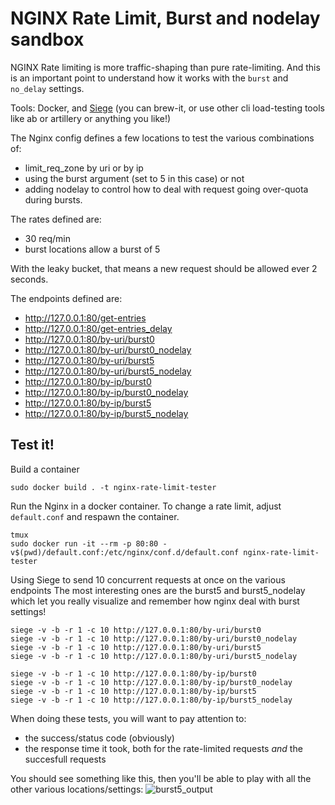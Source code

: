 # NGINX Rate Limit, Burst and nodelay sandbox

NGINX Rate limiting is more traffic-shaping than pure rate-limiting. And this is an important point to understand how it works with the `burst` and `no_delay` settings.

Tools: Docker, and [Siege](https://www.joedog.org/siege-home/) (you can brew-it, or use other cli load-testing tools like ab or artillery or anything you like!)

The Nginx config defines a few locations to test the various combinations of:
- limit_req_zone by uri or by ip
- using the burst argument (set to 5 in this case) or not
- adding nodelay to control how to deal with request going over-quota during bursts.

The rates defined are:
- 30 req/min
- burst locations allow a burst of 5

With the leaky bucket, that means a new request should be allowed ever 2 seconds.

The endpoints defined are:
- http://127.0.0.1:80/get-entries
- http://127.0.0.1:80/get-entries_delay
- http://127.0.0.1:80/by-uri/burst0
- http://127.0.0.1:80/by-uri/burst0_nodelay
- http://127.0.0.1:80/by-uri/burst5
- http://127.0.0.1:80/by-uri/burst5_nodelay
- http://127.0.0.1:80/by-ip/burst0
- http://127.0.0.1:80/by-ip/burst0_nodelay
- http://127.0.0.1:80/by-ip/burst5
- http://127.0.0.1:80/by-ip/burst5_nodelay

## Test it!

Build a container

    sudo docker build . -t nginx-rate-limit-tester

Run the Nginx in a docker container. To change a rate limit, adjust `default.conf` and respawn the container.

    tmux
    sudo docker run -it --rm -p 80:80 -v$(pwd)/default.conf:/etc/nginx/conf.d/default.conf nginx-rate-limit-tester

Using Siege to send 10 concurrent requests at once on the various endpoints
The most interesting ones are the burst5 and burst5_nodelay which let you really visualize and remember how nginx deal with burst settings!

    siege -v -b -r 1 -c 10 http://127.0.0.1:80/by-uri/burst0
    siege -v -b -r 1 -c 10 http://127.0.0.1:80/by-uri/burst0_nodelay
    siege -v -b -r 1 -c 10 http://127.0.0.1:80/by-uri/burst5
    siege -v -b -r 1 -c 10 http://127.0.0.1:80/by-uri/burst5_nodelay

    siege -v -b -r 1 -c 10 http://127.0.0.1:80/by-ip/burst0
    siege -v -b -r 1 -c 10 http://127.0.0.1:80/by-ip/burst0_nodelay
    siege -v -b -r 1 -c 10 http://127.0.0.1:80/by-ip/burst5
    siege -v -b -r 1 -c 10 http://127.0.0.1:80/by-ip/burst5_nodelay

When doing these tests, you will want to pay attention to:
- the success/status code (obviously)
- the response time it took, both for the rate-limited requests _and_ the succesfull requests

You should see something like this, then you'll be able to play with all the other various locations/settings: ![burst5_output](burst5_demo.gif)
